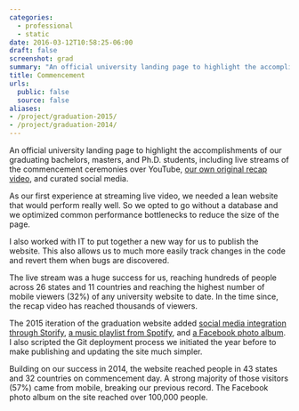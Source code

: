 ```yaml
---
categories:
  - professional
  - static
date: 2016-03-12T10:58:25-06:00
draft: false
screenshot: grad
summary: "An official university landing page to highlight the accomplishments of our graduating bachelors, masters, and Ph.D. students"
title: Commencement
urls:
  public: false
  source: false
aliases:
- /project/graduation-2015/
- /project/graduation-2014/
---
```


An official university landing page to highlight the accomplishments of our graduating bachelors, masters, and Ph.D. students, including live streams of the commencement ceremonies over YouTube, [our own original recap video](https://youtu.be/VTRt64lE3uQ), and curated social media.

As our first experience at streaming live video, we needed a lean website that would perform really well. So we opted to go without a database and we optimized common performance bottlenecks to reduce the size of the page.

I also worked with IT to put together a new way for us to publish the website. This also allows us to much more easily track changes in the code and revert them when bugs are discovered.

The live stream was a huge success for us, reaching hundreds of people across 26 states and 11 countries and reaching the highest number of mobile viewers (32%) of any university website to date. In the time since, the recap video has reached thousands of viewers.

The 2015 iteration of the graduation website added [social media integration through Storify](https://storify.com/SDState/sdstate15), [a music playlist from Spotify](https://open.spotify.com/user/sdstate/playlist/2xNGtjV0ghaypMHwCmBwfv), and [a Facebook photo album](https://www.facebook.com/media/set/?set=a.10152904174661647.1073741842.88914146646&type=1). I also scripted the Git deployment process we initiated the year before to make publishing and updating the site much simpler.

Building on our success in 2014, the website reached people in 43 states and 32 countries on commencement day. A strong majority of those visitors (57%) came from mobile, breaking our previous record. The Facebook photo album on the site reached over 100,000 people.
